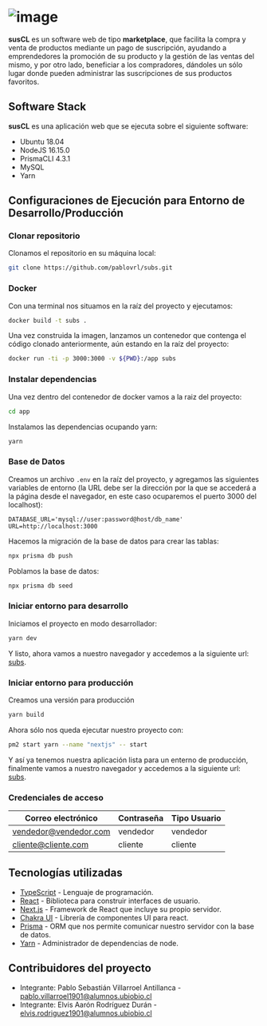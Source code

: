 # ![image](https://user-images.githubusercontent.com/62177255/188337689-f9367ee2-3041-4598-8d57-e8c0df556d75.png)


**susCL** es un software web de tipo **marketplace**, que facilita la compra y venta de productos mediante un pago de suscripción, ayudando a emprendedores la promoción de su producto y la gestión de las ventas del mismo, y por otro lado, beneficiar a los compradores, dándoles un sólo lugar donde pueden administrar las suscripciones de sus productos favoritos.

## Software Stack

**susCL** es una aplicación web que se ejecuta sobre el siguiente software:

- Ubuntu 18.04
- NodeJS 16.15.0
- PrismaCLI 4.3.1
- MySQL
- Yarn

## Configuraciones de Ejecución para Entorno de Desarrollo/Producción

### Clonar repositorio
Clonamos el repositorio en su máquina local:
```bash
git clone https://github.com/pablovrl/subs.git
```

### Docker
Con una terminal nos situamos en la raíz del proyecto y ejecutamos:
```bash
docker build -t subs .
```
Una vez construida la imagen, lanzamos un contenedor que contenga el código clonado anteriormente, aún estando en la raíz del proyecto: 
```bash
docker run -ti -p 3000:3000 -v ${PWD}:/app subs
```

### Instalar dependencias
Una vez dentro del contenedor de docker vamos a la raiz del proyecto:
```bash
cd app
```
Instalamos las dependencias ocupando yarn:
```bash
yarn
```

### Base de Datos
Creamos un archivo `.env` en la raíz del proyecto, y agregamos las siguientes variables de entorno (la URL debe ser la dirección por la que se accederá a la página desde el navegador, en este caso ocuparemos el puerto 3000 del localhost):
```env
DATABASE_URL='mysql://user:password@host/db_name'
URL=http://localhost:3000

```
Hacemos la migración de la base de datos para crear las tablas:
```bash
npx prisma db push
```
Poblamos la base de datos:
```bash
npx prisma db seed
```

### Iniciar entorno para desarrollo
Iniciamos el proyecto en modo desarrollador:
```bash
yarn dev
```
Y listo, ahora vamos a nuestro navegador y accedemos a la siguiente url: [subs](http://localhost:3000 "subs").

### Iniciar entorno para producción
Creamos una versión para producción
```bash
yarn build
```
Ahora sólo nos queda ejecutar nuestro proyecto con:
```bash
pm2 start yarn --name "nextjs" -- start
```
Y así ya tenemos nuestra aplicación lista para un enterno de producción, finalmente vamos a nuestro navegador y accedemos a la siguiente url: [subs](http://localhost:3000 "subs").

### Credenciales de acceso
| Correo electrónico | Contraseña | Tipo Usuario |
|--------------------|------------|--------------|
|vendedor@vendedor.com| vendedor|vendedor|
|cliente@cliente.com|cliente|cliente| 

## Tecnologías utilizadas
- [TypeScript](https://www.typescriptlang.org/) - Lenguaje de programación.
- [React](https://es.reactjs.org/) - Biblioteca para construir interfaces de usuario.
- [Next.js](https://nextjs.org "Next.js") - Framework de React que incluye su propio servidor.
- [Chakra UI](https://chakra-ui.com/ "Chakra UI") - Librería de componentes UI para react.
- [Prisma](https://prisma.io "Prisma") - ORM que nos permite comunicar nuestro servidor con la base de datos.
- [Yarn](https://yarnpkg.com/ "Yarn") - Administrador de dependencias de node.

## Contribuidores del proyecto
- Integrante: Pablo Sebastián Villarroel Antillanca - pablo.villarroel1901@alumnos.ubiobio.cl
- Integrante: Elvis Aarón Rodríguez Durán - elvis.rodriguez1901@alumnos.ubiobio.cl
